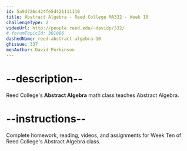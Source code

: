 ```yaml
---
id: 5a9d726c424fe5d421111110
title: Abstract Algebra - Reed College MA332 - Week 10
challengeType: 2
videoUrl: http://people.reed.edu/~davidp/332/
# forumTopicId: 301086
dashedName: reed-abstract-algebra-10
ghissue: 337
menAuthor: David Perkinson
---
```


# --description--

Reed College's __Abstract Algebra__ math class teaches Abstract Algebra.

# --instructions--

Complete homework, reading, videos, and assignments for Week Ten of Reed College's Abstract Algebra class.